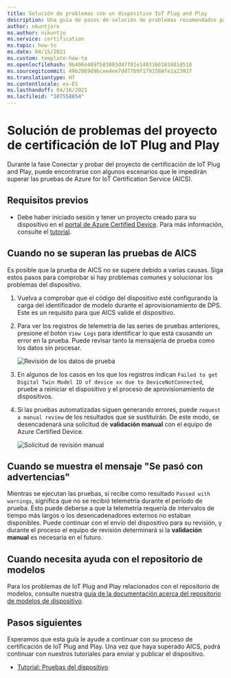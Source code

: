 ```yaml
---
title: Solución de problemas con un dispositivo IoT Plug and Play
description: Una guía de pasos de solución de problemas recomendados para los asociados que están certificando un dispositivo IoT Plug and Play.
author: nkuntjoro
ms.author: nikuntjo
ms.service: certification
ms.topic: how-to
ms.date: 04/15/2021
ms.custom: template-how-to
ms.openlocfilehash: 9b406e489fb83083d47f01e1483160181601d518
ms.sourcegitcommit: 49b2069d9bcee4ee7dd77b9f1791588fe2a23937
ms.translationtype: HT
ms.contentlocale: es-ES
ms.lasthandoff: 04/16/2021
ms.locfileid: "107558854"
---
```

# <a name="troubleshoot-your-iot-plug-and-play-certification-project"></a>Solución de problemas del proyecto de certificación de IoT Plug and Play

Durante la fase Conectar y probar del proyecto de certificación de IoT Plug and Play, puede encontrarse con algunos escenarios que le impedirán superar las pruebas de Azure for IoT Certification Service (AICS).

## <a name="prerequisites"></a>Requisitos previos

- Debe haber iniciado sesión y tener un proyecto creado para su dispositivo en el [portal de Azure Certified Device](https://certify.azure.com). Para más información, consulte el [tutorial](tutorial-01-creating-your-project.md).

## <a name="when-aics-tests-arent-passing"></a>Cuando no se superan las pruebas de AICS

Es posible que la prueba de AICS no se supere debido a varias causas. Siga estos pasos para comprobar si hay problemas comunes y solucionar los problemas del dispositivo.

1. Vuelva a comprobar que el código del dispositivo esté configurando la carga del identificador de modelo durante el aprovisionamiento de DPS. Este es un requisito para que AICS valide el dispositivo.
1. Para ver los registros de telemetría de las series de pruebas anteriores, presione el botón `View Logs` para identificar lo que está causando un error en la prueba. Puede revisar tanto la mensajería de prueba como los datos sin procesar.  

    ![Revisión de los datos de prueba](./media/images/review-logs.png)

1. En algunos de los casos en los que los registros indican `Failed to get Digital Twin Model ID of device xx due to DeviceNotConnected`, pruebe a reiniciar el dispositivo y el proceso de aprovisionamiento de dispositivos.
1. Si las pruebas automatizadas siguen generando errores, puede `request a manual review` de los resultados que se sustituirán. De este modo, se desencadenará una solicitud de **validación manual** con el equipo de Azure Certified Device.  

    ![Solicitud de revisión manual](./media/images/request-manual-review.png)

## <a name="when-you-see-passed-with-warnings"></a>Cuando se muestra el mensaje "Se pasó con advertencias"

Mientras se ejecutan las pruebas, si recibe como resultado `Passed with warnings`, significa que no se recibió telemetría durante el período de prueba. Esto puede deberse a que la telemetría requería de intervalos de tiempo más largos o los desencadenadores externos no estaban disponibles. Puede continuar con el envío del dispositivo para su revisión, y durante el proceso el equipo de revisión determinará si la **validación manual** es necesaria en el futuro.

## <a name="when-you-need-help-with-the-model-repository"></a>Cuando necesita ayuda con el repositorio de modelos

Para los problemas de IoT Plug and Play relacionados con el repositorio de modelos, consulte nuestra [guía de la documentación acerca del repositorio de modelos de dispositivo](https://docs.microsoft.com/azure/iot-pnp/concepts-model-repository).

## <a name="next-steps"></a>Pasos siguientes

Esperamos que esta guía le ayude a continuar con su proceso de certificación de IoT Plug and Play. Una vez que haya superado AICS, podrá continuar con nuestros tutoriales para enviar y publicar el dispositivo.

- [Tutorial: Pruebas del dispositivo](tutorial-03-testing-your-device.md)
